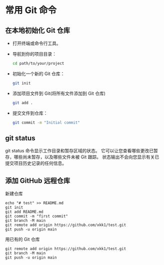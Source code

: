 # 常用 Git 命令

## 在本地初始化 Git 仓库

- 打开终端或命令行工具。
- 导航到你的项目目录：
    
    ```sh
    cd path/to/your/project
    ```
- 初始化一个新的 Git 仓库：
    
    ```sh
    git init
    ```
    
- 添加项目文件到 Git(将所有文件添加到 Git 仓库)
    
    ```sh
    git add .
    ```

- 提交文件到仓库：
    
    ```sh
    git commit -m "Initial commit"
    ```

## git status

git status 命令显示工作目录和暂存区域的状态。  它可以让您查看哪些更改已暂存，哪些尚未暂存，以及哪些文件未被 Git 跟踪。  状态输出不会向您显示有关已提交项目历史记录的任何信息。

## 添加 GitHub 远程仓库

新建仓库

```
echo "# test" >> README.md
git init
git add README.md
git commit -m "first commit"
git branch -M main
git remote add origin https://github.com/xkk1/test.git
git push -u origin main
```

用已有的 Git 仓库

```
git remote add origin https://github.com/xkk1/test.git
git branch -M main
git push -u origin main
```
